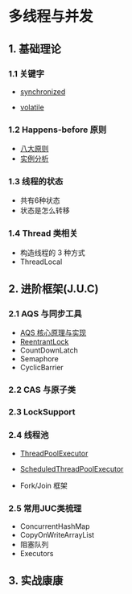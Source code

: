 # 多线程与并发
## 1. 基础理论

### 1.1 关键字

* [synchronized](./base/synchronized.md)

* [volatile](./base/volatile.md)

### 1.2 Happens-before 原则
* [八大原则](./base/happensbefore.md#八大原则)
* [实例分析]()

### 1.3 线程的状态

* 共有6种状态
* 状态是怎么转移

### 1.4 Thread 类相关

* 构造线程的 3 种方式
* ThreadLocal

## 2. 进阶框架(J.U.C)

### 2.1 AQS 与同步工具

* [AQS 核心原理与实现](./advance/aqs.md)
* [ReentrantLock](./advance/reentrantlock.md)
* CountDownLatch
* Semaphore
* CyclicBarrier

### 2.2 CAS 与原子类

### 2.3 LockSupport

### 2.4 线程池

* [ThreadPoolExecutor](./advance/threadpool.md)
* [ScheduledThreadPoolExecutor](./advance/threadpool.md)

* Fork/Join 框架

### 2.5 常用JUC类梳理
* ConcurrentHashMap
* CopyOnWriteArrayList
* 阻塞队列
* Executors

## 3. 实战康康
